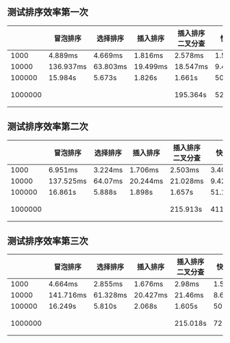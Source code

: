 ## 测试排序效率第一次

|         | 冒泡排序  | 选择排序 | 插入排序 | 插入排序 二叉分查 | 快速排序  |     | 生成数据时间     |
| ------- | --------- | -------- | -------- | ----------------- | --------- | --- | ---------------- |
| 1000    | 4.889ms   | 4.669ms  | 1.816ms  | 2.578ms           | 1.584ms   |     |                  |
| 10000   | 136.937ms | 63.803ms | 19.499ms | 18.547ms          | 9.482ms   |     |                  |
| 100000  | 15.984s   | 5.673s   | 1.826s   | 1.661s            | 50.722ms  |     |                  |
| 1000000 |           |          |          | 195.364s          | 523.996ms |     | 41.626ms(未去重) |

## 测试排序效率第二次

|         | 冒泡排序  | 选择排序 | 插入排序 | 插入排序 二叉分查 | 快速排序  |     | 生成数据时间     |
| ------- | --------- | -------- | -------- | ----------------- | --------- | --- | ---------------- |
| 1000    | 6.951ms   | 3.224ms  | 1.706ms  | 2.503ms           | 3.403ms   |     |                  |
| 10000   | 137.525ms | 64.07ms  | 20.244ms | 21.028ms          | 9.423ms   |     |                  |
| 100000  | 16.861s   | 5.888s   | 1.898s   | 1.657s            | 51.116ms  |     |                  |
| 1000000 |           |          |          | 215.913s          | 411.626ms |     | 38.258ms(未去重) |

## 测试排序效率第三次

|         | 冒泡排序  | 选择排序 | 插入排序 | 插入排序 二叉分查 | 快速排序 |     | 生成数据时间     |
| ------- | --------- | -------- | -------- | ----------------- | -------- | --- | ---------------- |
| 1000    | 4.664ms   | 2.855ms  | 1.676ms  | 2.98ms            | 1.582ms  |     |                  |
| 10000   | 141.716ms | 61.328ms | 20.427ms | 21.46ms           | 8.635ms  |     |                  |
| 100000  | 16.249s   | 5.810s   | 2.068s   | 1.605s            | 50.373ms |     |                  |
| 1000000 |           |          |          | 215.018s          | 720.68ms |     | 31.746ms(未去重) |
